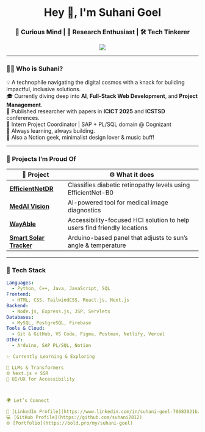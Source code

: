<h1 align="center">Hey 👋, I'm Suhani Goel</h1>
<h3 align="center">🚀 Curious Mind | 🔬 Research Enthusiast | 🛠️ Tech Tinkerer</h3>

<p align="center">
  <img src="https://readme-typing-svg.demolab.com?font=Fira+Code&weight=500&pause=1000&color=FF61C7&center=true&vCenter=true&width=435&lines=Building+meaningful+projects.;Passionate+about+AI+%26+innovation.;
    Thriving+at+the+intersection+of+code+%26+creativity." />
</p>

---

### 👩‍💻 Who is Suhani?

💡 A technophile navigating the digital cosmos with a knack for building impactful, inclusive solutions.  
🎓 Currently diving deep into **AI**, **Full-Stack Web Development**, and **Project Management**.  
📝 Published researcher with papers in **ICICT 2025** and **ICSTSD** conferences.  
💼 Intern Project Coordinator | SAP + PL/SQL domain @ Cognizant  
🌱 Always learning, always building.  
🎨 Also a Notion geek, minimalist design lover & music buff!

---

### 🧠 Projects I’m Proud Of

| 🧪 Project | ⚙️ What it does |
|-----------|----------------|
| [**EfficientNetDR**](https://github.com/suhani2812/EfficientNetDR) | Classifies diabetic retinopathy levels using EfficientNet-B0 |
| [**MedAI Vision**](https://github.com/suhani2812/medai-vision) | AI-powered tool for medical image diagnostics |
| [**WayAble**](https://github.com/suhani2812/wayable) | Accessibility-focused HCI solution to help users find friendly locations |
| [**Smart Solar Tracker**](https://github.com/suhani2812) | Arduino-based panel that adjusts to sun’s angle & temperature |

---

### 🔧 Tech Stack

```yaml
Languages:
  - Python, C++, Java, JavaScript, SQL
Frontend:
  - HTML, CSS, TailwindCSS, React.js, Next.js
Backend:
  - Node.js, Express.js, JSP, Servlets
Databases:
  - MySQL, PostgreSQL, Firebase
Tools & Cloud:
  - Git & GitHub, VS Code, Figma, Postman, Netlify, Vercel
Other:
  - Arduino, SAP PL/SQL, Notion

✨ Currently Learning & Exploring

🧠 LLMs & Transformers
🌐 Next.js + SSR
📱 UI/UX for Accessibility



🌍 Let’s Connect

🔗 [LinkedIn Profile](https://www.linkedin.com/in/suhani-goel-70683021b/)  
💻 [GitHub Profile](https://github.com/suhani2812)  
🌐 [Portfolio](https://bold.pro/my/suhani-goel)


